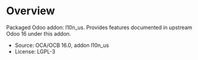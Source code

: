 # Overview

Packaged Odoo addon: l10n_us. Provides features documented in upstream Odoo 16 under this addon.

- Source: OCA/OCB 16.0, addon l10n_us
- License: LGPL-3
